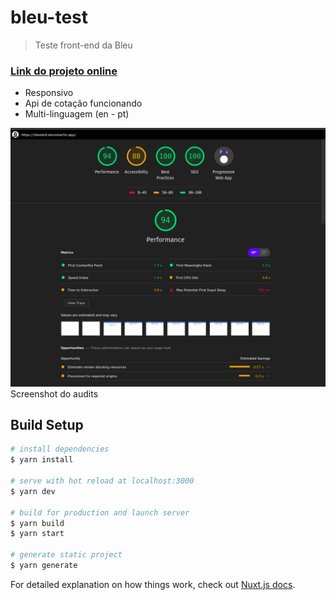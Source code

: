 # bleu-test

> Teste front-end da Bleu

### [Link do projeto online](https://bleutest.kevinmartin.app)

* Responsivo
* Api de cotação funcionando
* Multi-linguagem (en - pt)

![Peformance screenshot](./screenshot/bleu-screenshot.png)
Screenshot do audits


## Build Setup

``` bash
# install dependencies
$ yarn install

# serve with hot reload at localhost:3000
$ yarn dev

# build for production and launch server
$ yarn build
$ yarn start

# generate static project
$ yarn generate
```

For detailed explanation on how things work, check out [Nuxt.js docs](https://nuxtjs.org).
